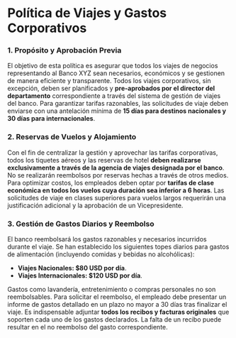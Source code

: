 # Política de Viajes y Gastos Corporativos

### **1. Propósito y Aprobación Previa**

El objetivo de esta política es asegurar que todos los viajes de negocios representando al Banco XYZ sean necesarios, económicos y se gestionen de manera eficiente y transparente. Todos los viajes corporativos, sin excepción, deben ser planificados y **pre-aprobados por el director del departamento** correspondiente a través del sistema de gestión de viajes del banco. Para garantizar tarifas razonables, las solicitudes de viaje deben enviarse con una antelación mínima de **15 días para destinos nacionales y 30 días para internacionales**.

### **2. Reservas de Vuelos y Alojamiento**

Con el fin de centralizar la gestión y aprovechar las tarifas corporativas, todos los tiquetes aéreos y las reservas de hotel **deben realizarse exclusivamente a través de la agencia de viajes designada por el banco**. No se realizarán reembolsos por reservas hechas a través de otros medios. Para optimizar costos, los empleados deben optar por **tarifas de clase económica en todos los vuelos cuya duración sea inferior a 6 horas**. Las solicitudes de viaje en clases superiores para vuelos largos requerirán una justificación adicional y la aprobación de un Vicepresidente.

### **3. Gestión de Gastos Diarios y Reembolso**

El banco reembolsará los gastos razonables y necesarios incurridos durante el viaje. Se han establecido los siguientes topes diarios para gastos de alimentación (incluyendo comidas y bebidas no alcohólicas):
* **Viajes Nacionales: $80 USD por día**.
* **Viajes Internacionales: $120 USD por día**.

Gastos como lavandería, entretenimiento o compras personales no son reembolsables. Para solicitar el reembolso, el empleado debe presentar un informe de gastos detallado en un plazo no mayor a 30 días tras finalizar el viaje. Es indispensable adjuntar **todos los recibos y facturas originales** que soporten cada uno de los gastos declarados. La falta de un recibo puede resultar en el no reembolso del gasto correspondiente.